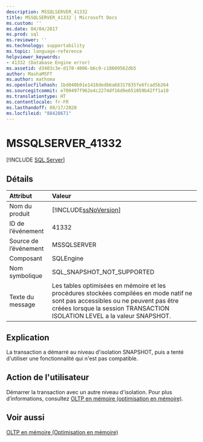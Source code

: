 ```yaml
---
description: MSSQLSERVER_41332
title: MSSQLSERVER_41332 | Microsoft Docs
ms.custom: ''
ms.date: 04/04/2017
ms.prod: sql
ms.reviewer: ''
ms.technology: supportability
ms.topic: language-reference
helpviewer_keywords:
- 41332 (Database Engine error)
ms.assetid: d3403c3e-d178-4006-b6c9-c18609562db5
author: MashaMSFT
ms.author: mathoma
ms.openlocfilehash: 1bd040b91e1416dedb6a68317835fe6fcad5b264
ms.sourcegitcommit: e700497f962e4c2274df16d9e651059b42ff1a10
ms.translationtype: HT
ms.contentlocale: fr-FR
ms.lasthandoff: 08/17/2020
ms.locfileid: "88428671"
---
```

# <a name="mssqlserver_41332"></a>MSSQLSERVER_41332
 [!INCLUDE [SQL Server](../../includes/applies-to-version/sqlserver.md)]
  
## <a name="details"></a>Détails  
  
| Attribut | Valeur |  
| :-------- | :---- |  
|Nom du produit|[!INCLUDE[ssNoVersion](../../includes/ssnoversion-md.md)]|  
|ID de l’événement|41332|  
|Source de l’événement|MSSQLSERVER|  
|Composant|SQLEngine|  
|Nom symbolique|SQL_SNAPSHOT_NOT_SUPPORTED|  
|Texte du message|Les tables optimisées en mémoire et les procédures stockées compilées en mode natif ne sont pas accessibles ou ne peuvent pas être créées lorsque la session TRANSACTION ISOLATION LEVEL a la valeur SNAPSHOT.|  
  
## <a name="explanation"></a>Explication  
La transaction a démarré au niveau d'isolation SNAPSHOT, puis a tenté d'utiliser une fonctionnalité qui n'est pas compatible.  
  
## <a name="user-action"></a>Action de l'utilisateur  
Démarrer la transaction avec un autre niveau d'isolation. Pour plus d’informations, consultez [OLTP en mémoire &#40;optimisation en mémoire&#41;](~/relational-databases/in-memory-oltp/in-memory-oltp-in-memory-optimization.md).  
  
## <a name="see-also"></a>Voir aussi  
[OLTP en mémoire &#40;Optimisation en mémoire&#41;](~/relational-databases/in-memory-oltp/in-memory-oltp-in-memory-optimization.md)  
  
